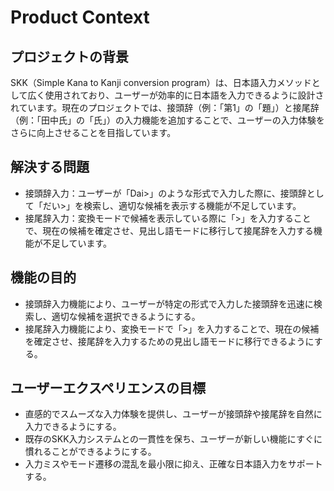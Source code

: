# Product Context

## プロジェクトの背景
SKK（Simple Kana to Kanji conversion program）は、日本語入力メソッドとして広く使用されており、ユーザーが効率的に日本語を入力できるように設計されています。現在のプロジェクトでは、接頭辞（例：「第1」の「題」）と接尾辞（例：「田中氏」の「氏」）の入力機能を追加することで、ユーザーの入力体験をさらに向上させることを目指しています。

## 解決する問題
- 接頭辞入力：ユーザーが「Dai>」のような形式で入力した際に、接頭辞として「だい>」を検索し、適切な候補を表示する機能が不足しています。
- 接尾辞入力：変換モードで候補を表示している際に「>」を入力することで、現在の候補を確定させ、見出し語モードに移行して接尾辞を入力する機能が不足しています。

## 機能の目的
- 接頭辞入力機能により、ユーザーが特定の形式で入力した接頭辞を迅速に検索し、適切な候補を選択できるようにする。
- 接尾辞入力機能により、変換モードで「>」を入力することで、現在の候補を確定させ、接尾辞を入力するための見出し語モードに移行できるようにする。

## ユーザーエクスペリエンスの目標
- 直感的でスムーズな入力体験を提供し、ユーザーが接頭辞や接尾辞を自然に入力できるようにする。
- 既存のSKK入力システムとの一貫性を保ち、ユーザーが新しい機能にすぐに慣れることができるようにする。
- 入力ミスやモード遷移の混乱を最小限に抑え、正確な日本語入力をサポートする。
